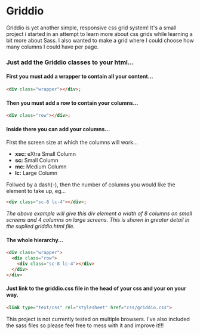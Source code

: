 # Griddio

Griddio is yet another simple, responsive css grid system! It's a small project i started in an attempt to learn more about css grids while learning a bit more about Sass. I also wanted to make a grid where I could choose how many columns I could have per page.

### Just add the Griddio classes to your html...

#### First you must add a wrapper to contain all your content...
```html
<div class="wrapper"></div>;
```

#### Then you must add a row to contain your columns...

```html
<div class="row"></div>;
```

#### Inside there you can add your columns...

First the screen size at which the columns will work...

- **xsc:** eXtra Small Column
- **sc:** Small Column
- **mc:** Medium Column
- **lc:** Large Column

Follwed by a dash(-), then the number of columns you would like the element to take up, eg...

```html
<div class="sc-8 lc-4"></div>;
```

*The above example will give this div element a width of 8 columns on small screens and 4 columns on large screens. This is shown in greater detail in the suplied griddio.html file.*

#### The whole hierarchy...

```html
<div class="wrapper">
  <div class="row">
    <div class="sc-8 lc-4"></div>
  </div>
</div>
```

#### Just link to the griddio.css file in the head of your css and your on your way.

```html
<link type="text/css" rel="stylesheet" href="css/griddio.css">
```

This project is not currently tested on multiple browsers. I've also included the sass files so please feel free to mess with it and improve it!!!
